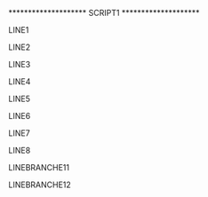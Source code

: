 ******************** SCRIPT1 ********************

LINE1

LINE2

LINE3

LINE4

LINE5

LINE6

LINE7

LINE8

LINEBRANCHE11

LINEBRANCHE12

